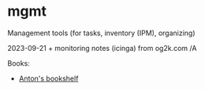 # mgmt
Management tools (for tasks, inventory (IPM), organizing)

2023-09-21  + monitoring notes (icinga) from og2k.com /A


Books:
- [Anton's bookshelf](https://og2k.com/books/)
